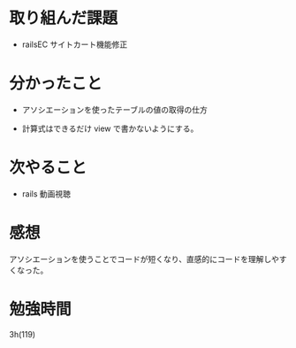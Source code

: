 # 取り組んだ課題

- railsEC サイトカート機能修正

# 分かったこと

- アソシエーションを使ったテーブルの値の取得の仕方

- 計算式はできるだけ view で書かないようにする。

# 次やること

- rails 動画視聴

# 感想

アソシエーションを使うことでコードが短くなり、直感的にコードを理解しやすくなった。

# 勉強時間

3h(119)
